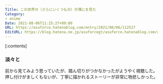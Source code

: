```yaml
---
Title: この世界の（さらにいくつもの）片隅にを見た
Category:
- anime
Date: 2021-08-06T11:25:27+09:00
URL: https://asuforce.hatenablog.com/entry/2021/08/06/112527
EditURL: https://blog.hatena.ne.jp/asuforcegt/asuforce.hatenablog.com/atom/entry/26006613794336913
---
```


[:contents]

### 淡々と

前から見てみよう思っていたが、踏ん切りがつかなかったがようやく視聴した。  
押し付けがましくもないが、丁寧に描かれるストーリーが非常に物悲しかった。  



